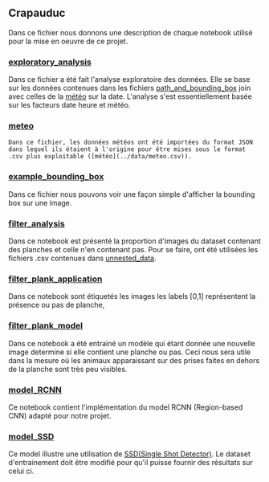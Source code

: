 ## Crapauduc

Dans ce fichier nous donnons une description de chaque notebook utilisé pour la mise en oeuvre de ce projet. 


###  [exploratory_analysis](../notebooks/eda_animals_analysis.ipynb)

Dans ce fichier a été fait l'analyse exploratoire des données. Elle se base sur les données contenues dans les fichiers [path_and_bounding_box](../data/path_and_bounding_box.csv) join avec celles de la [météo](../data/meteo.csv) sur la date. L'analyse s'est essentiellement basée sur les facteurs date heure et météo.

###  [meteo](../notebooks/eda_meteo.ipynb)
    
    Dans ce fichier, les données météos ont été importées du format JSON dans lequel ils étaient à l'origine pour être mises sous le format .csv plus exploitable ([météo](../data/meteo.csv)). 

###  [example_bounding_box](../notebooks/example_bounding_box.ipynb)

Dans ce fichier nous pouvons voir une façon simple d'afficher la bounding box sur une image.

###  [filter_analysis](../notebooks/filter_analysis.ipynb)

Dans ce notebook est présenté la proportion d'images du dataset contenant des planches et celle n'en contenant pas. Pour se faire, ont été utilisées les fichiers .csv contenues dans [unnested_data](../data/unnested_data/). 

###  [filter_plank_application](../notebooks/filter_plank_application.ipynb)

Dans ce notebook sont étiquetés les images les labels [0,1] représentent la présence ou pas de planche,

###  [filter_plank_model](../notebooks/filter_plank_model.ipynb)
Dans ce notebook a été entrainé un modèle qui étant donnée une nouvelle image determine si elle contient une planche ou pas. Ceci nous sera utile dans la mesure où les animaux apparaissant sur des prises faites en dehors de la planche sont très peu visibles. 

###  [model_RCNN](../notebooks/model_RCNN.ipynb)

Ce notebook contient l'implémentation du model RCNN (Region-based CNN) adapté pour notre projet.

###  [model_SSD](../notebooks/model_SSD.ipynb)
 Ce model illustre une utilisation de [SSD(Single Shot Detector)](https://pytorch.org/hub/nvidia_deeplearningexamples_ssd/). Le dataset d'entrainement doit être modifié pour qu'il puisse fournir des résultats sur celui ci.
